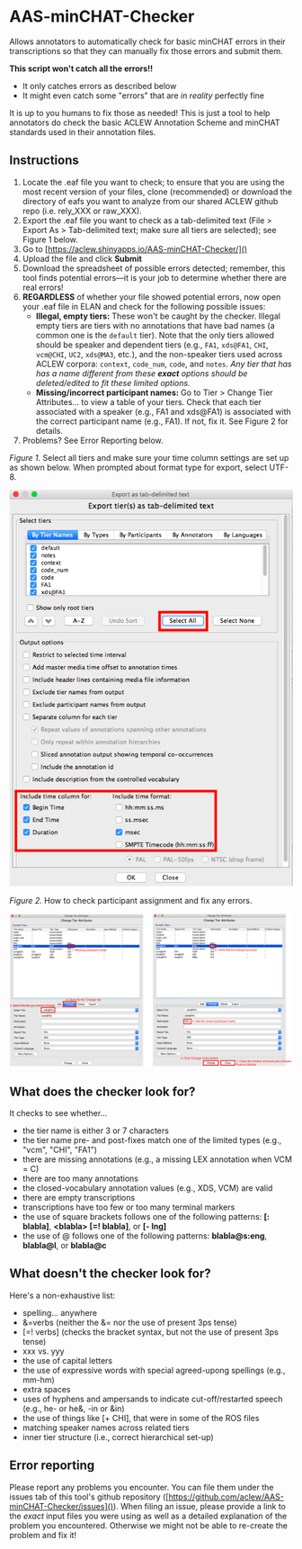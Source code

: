 # AAS-minCHAT-Checker
Allows annotators to automatically check for basic minCHAT errors in their transcriptions so that they can manually fix those errors and submit them.


**This script won't catch all the errors!!**

* It only catches errors as described below
* It might even catch some "errors" that are _in reality_ perfectly fine

It is up to you humans to fix those as needed! This is just a tool to help annotators do check the basic ACLEW Annotation Scheme and minCHAT standards used in their annotation files.


## Instructions
1. Locate the .eaf file you want to check; to ensure that you are using the most recent version of your files, clone (recommended) or download the directory of eafs you want to analyze from our shared ACLEW github repo (i.e. rely\_XXX or raw\_XXX).
2. Export the .eaf file you want to check as a tab-delimited text (File > Export As > Tab-delimited text; make sure all tiers are selected); see Figure 1 below.
3. Go to [https://aclew.shinyapps.io/AAS-minCHAT-Checker/]()
4. Upload the file and click **Submit**
5. Download the spreadsheet of possible errors detected; remember, this tool finds potential errors—it is your job to determine whether there are real errors!
6. **REGARDLESS** of whether your file showed potential errors, now open your .eaf file in ELAN and check for the following possible issues:
    - **Illegal, empty tiers:** These won't be caught by the checker. Illegal empty tiers are tiers with no annotations that have bad names (a common one is the `default` tier). Note that the only tiers allowed should be speaker and dependent tiers (e.g., `FA1`, `xds@FA1`, `CHI`, `vcm@CHI`, `UC2`, `xds@MA3`, etc.), and the non-speaker tiers used across ACLEW corpora: `context`, `code_num`, `code`, and `notes`. _Any tier that has has a name different from these **exact** options should be deleted/edited to fit these limited options._
    - **Missing/incorrect participant names:** Go to Tier > Change Tier Attributes... to view a table of your tiers. Check that each tier associated with a speaker (e.g., FA1 and xds@FA1) is associated with the correct participant name (e.g., FA1). If not, fix it. See Figure 2 for details.
7. Problems? See Error Reporting below.

_Figure 1._ Select all tiers and make sure your time column settings are set up as shown below. When prompted about format type for export, select UTF-8.

![Figure 1](EAF2TXT-screenshot.png)

_Figure 2._ How to check participant assignment and fix any errors.

![Figure 1](ChangePtcpInfo-screenshot.png)

## What does the checker look for?

It checks to see whether...

* the tier name is either 3 or 7 characters
* the tier name pre- and post-fixes match one of the limited types (e.g., "vcm", "CHI", "FA1")
* there are missing annotations (e.g., a missing LEX annotation when VCM = C)
* there are too many annotations
* the closed-vocabulary annotation values (e.g., XDS, VCM) are valid
* there are empty transcriptions
* transcriptions have too few or too many terminal markers
* the use of square brackets follows one of the following patterns: **[: blabla]**, **\<blabla\> [=! blabla]**, or **[- lng]**
* the use of @ follows one of the following patterns: **blabla@s:eng**, **blabla@l**, or **blabla@c**

## What doesn't the checker look for?

Here's a non-exhaustive list: 
  
* spelling... anywhere
* &=verbs (neither the &= nor the use of present 3ps tense)
* \[=! verbs] (checks the bracket syntax, but not the use of present 3ps tense)
* xxx vs. yyy
* the use of capital letters
* the use of expressive words with special agreed-upong spellings (e.g., mm-hm)
* extra spaces
* uses of hyphens and ampersands to indicate cut-off/restarted speech (e.g., he- or he&, -in or &in)
* the use of things like [+ CHI], that were in some of the ROS files
* matching speaker names across related tiers
* inner tier structure (i.e., correct hierarchical set-up)
  
## Error reporting

Please report any problems you encounter. You can file them under the issues tab of this tool's github repository ([https://github.com/aclew/AAS-minCHAT-Checker/issues]()). When filing an issue, please provide a link to the _exact_ input files you were using as well as a detailed explanation of the problem you encountered. Otherwise we might not be able to re-create the problem and fix it!
